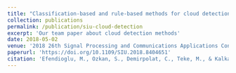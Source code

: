 ```yaml
---
title: "Classification-based and rule-based methods for cloud detection in high resolution satellite imagery"
collection: publications
permalink: /publication/siu-cloud-detection
excerpt: 'Our team paper about cloud detection methods'
date: 2018-05-02
venue: '2018 26th Signal Processing and Communications Applications Conference (SIU)'
paperurl: 'https://doi.org/10.1109/SIU.2018.8404651'
citation: 'Efendioglu, M., Ozkan, S., Demirpolat, C., Teke, M., & Kalkan, K. (2018). Classification-based and rule-based methods for cloud detection in high resolution satellite imagery. 2018 26th Signal Processing and Communications Applications Conference (SIU). doi:10.1109/siu.2018.8404651'
---
```

